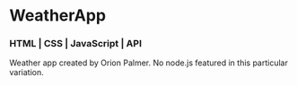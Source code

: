 # WeatherApp
### HTML | CSS | JavaScript | API  

Weather app created by Orion Palmer. 
No node.js featured in this particular variation.
